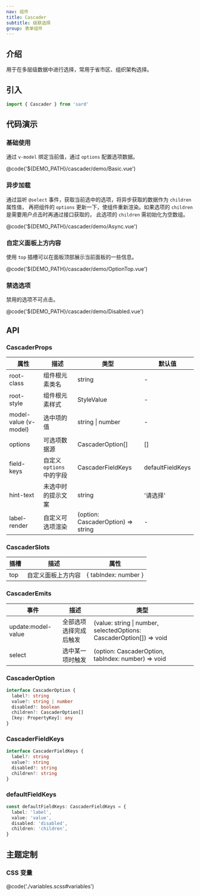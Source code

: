```yaml
---
nav: 组件
title: Cascader
subtitle: 级联选择
group: 表单组件
---
```


## 介绍

用于在多层级数据中进行选择，常用于省市区、组织架构选择。

## 引入

```ts
import { Cascader } from 'sard'
```

## 代码演示

### 基础使用

通过 `v-model` 绑定当前值，通过 `options` 配置选项数据。

@code('${DEMO_PATH}/cascader/demo/Basic.vue')

### 异步加载

通过监听 `@select` 事件，获取当前选中的选项，将异步获取的数据作为 `children` 属性值， 再把组件的 `options` 更新一下，使组件重新渲染。如果选项的 `children` 是需要用户点击时再通过接口获取的， 此选项的 `children` 需初始化为空数组。

@code('${DEMO_PATH}/cascader/demo/Async.vue')

### 自定义面板上方内容

使用 `top` 插槽可以在面板顶部展示当前面板的一些信息。

@code('${DEMO_PATH}/cascader/demo/OptionTop.vue')

### 禁选选项

禁用的选项不可点击。

@code('${DEMO_PATH}/cascader/demo/Disabled.vue')

## API

### CascaderProps

| 属性                  | 描述                      | 类型                               | 默认值           |
| --------------------- | ------------------------- | ---------------------------------- | ---------------- |
| root-class            | 组件根元素类名            | string                             | -                |
| root-style            | 组件根元素样式            | StyleValue                         | -                |
| model-value (v-model) | 选中项的值                | string \| number                   | -                |
| options               | 可选项数据源              | CascaderOption[]                   | []               |
| field-keys            | 自定义 `options` 中的字段 | CascaderFieldKeys                  | defaultFieldKeys |
| hint-text             | 未选中时的提示文案        | string                             | '请选择'         |
| label-render          | 自定义可选项渲染          | (option: CascaderOption) => string | -                |

### CascaderSlots

| 插槽 | 描述               | 属性                 |
| ---- | ------------------ | -------------------- |
| top  | 自定义面板上方内容 | { tabIndex: number } |

### CascaderEmits

| 事件               | 描述                   | 类型                                                                 |
| ------------------ | ---------------------- | -------------------------------------------------------------------- |
| update:model-value | 全部选项选择完成后触发 | (value: string \| number, selectedOptions: CascaderOption[]) => void |
| select             | 选中某一项时触发       | (option: CascaderOption, tabIndex: number) => void                   |

### CascaderOption

```ts
interface CascaderOption {
  label?: string
  value?: string | number
  disabled?: boolean
  children?: CascaderOption[]
  [key: PropertyKey]: any
}
```

### CascaderFieldKeys

```ts
interface CascaderFieldKeys {
  label?: string
  value?: string
  disabled?: string
  children?: string
}
```

### defaultFieldKeys

```ts
const defaultFieldKeys: CascaderFieldKeys = {
  label: 'label',
  value: 'value',
  disabled: 'disabled',
  children: 'children',
}
```

## 主题定制

### CSS 变量

@code('./variables.scss#variables')
